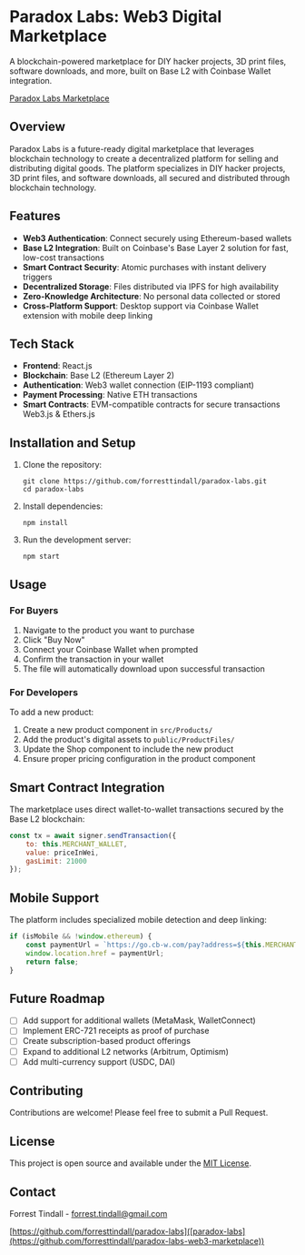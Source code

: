 # Paradox Labs: Web3 Digital Marketplace


A blockchain-powered marketplace for DIY hacker projects, 3D print files, software downloads, and more, built on Base L2 with Coinbase Wallet integration.

[Paradox Labs Marketplace](https://paradoxlabs.tech)

## Overview

Paradox Labs is a future-ready digital marketplace that leverages blockchain technology to create a decentralized platform for selling and distributing digital goods. The platform specializes in DIY hacker projects, 3D print files, and software downloads, all secured and distributed through blockchain technology.

## Features

- **Web3 Authentication**: Connect securely using Ethereum-based wallets
- **Base L2 Integration**: Built on Coinbase's Base Layer 2 solution for fast, low-cost transactions
- **Smart Contract Security**: Atomic purchases with instant delivery triggers
- **Decentralized Storage**: Files distributed via IPFS for high availability
- **Zero-Knowledge Architecture**: No personal data collected or stored
- **Cross-Platform Support**: Desktop support via Coinbase Wallet extension with mobile deep linking

## Tech Stack

- **Frontend**: React.js
- **Blockchain**: Base L2 (Ethereum Layer 2)
- **Authentication**: Web3 wallet connection (EIP-1193 compliant)
- **Payment Processing**: Native ETH transactions
- **Smart Contracts**: EVM-compatible contracts for secure transactions Web3.js & Ethers.js


## Installation and Setup

1. Clone the repository:
   ```
   git clone https://github.com/forresttindall/paradox-labs.git
   cd paradox-labs
   ```

2. Install dependencies:
   ```
   npm install
   ```

3. Run the development server:
   ```
   npm start
   ```

## Usage

### For Buyers

1. Navigate to the product you want to purchase
2. Click "Buy Now"
3. Connect your Coinbase Wallet when prompted
4. Confirm the transaction in your wallet
5. The file will automatically download upon successful transaction

### For Developers

To add a new product:

1. Create a new product component in `src/Products/`
2. Add the product's digital assets to `public/ProductFiles/`
3. Update the Shop component to include the new product
4. Ensure proper pricing configuration in the product component

## Smart Contract Integration

The marketplace uses direct wallet-to-wallet transactions secured by the Base L2 blockchain:

```javascript
const tx = await signer.sendTransaction({
    to: this.MERCHANT_WALLET,
    value: priceInWei,
    gasLimit: 21000
});
```

## Mobile Support

The platform includes specialized mobile detection and deep linking:

```javascript
if (isMobile && !window.ethereum) {
    const paymentUrl = `https://go.cb-w.com/pay?address=${this.MERCHANT_WALLET}&amount=${productPrice}&asset=ETH`;
    window.location.href = paymentUrl;
    return false;
}
```

## Future Roadmap

- [ ] Add support for additional wallets (MetaMask, WalletConnect)
- [ ] Implement ERC-721 receipts as proof of purchase
- [ ] Create subscription-based product offerings
- [ ] Expand to additional L2 networks (Arbitrum, Optimism)
- [ ] Add multi-currency support (USDC, DAI)

## Contributing

Contributions are welcome! Please feel free to submit a Pull Request.

## License

This project is open source and available under the [MIT License](LICENSE).

## Contact

Forrest Tindall - [forrest.tindall@gmail.com](mailto:forrest.tindall@gmail.com)

[https://github.com/forresttindall/paradox-labs]([paradox-labs](https://github.com/forresttindall/paradox-labs-web3-marketplace))

